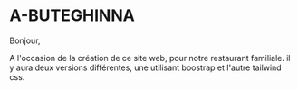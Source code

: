 # A-BUTEGHINNA
Bonjour,

A l'occasion de la création de ce site web, pour notre restaurant familiale.
il y aura deux versions différentes, une utilisant boostrap et l'autre tailwind css.